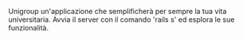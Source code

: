 Unigroup un'applicazione che semplificherà per sempre la tua vita universitaria.
Avvia il server con il comando 'rails s' ed esplora le sue funzionalità.